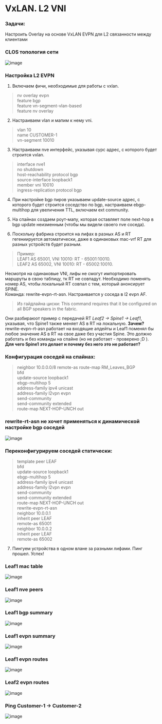 # VxLAN. L2 VNI

### Задачи:
Настроить Overlay на основе VxLAN EVPN для L2 связанности между клиентами

### CLOS топология сети
![image](https://github.com/user-attachments/assets/2a44d3e9-178a-4f14-a322-41e0278c5079)

### Настройка L2 EVPN

1. Включаем фичи, необходимые для работы с vxlan.

> nv overlay evpn  
feature bgp  
feature vn-segment-vlan-based  
feature nv overlay  

2. Настраиваем vlan и мапим к нему vni.
> vlan 10  
  name CUSTOMER-1  
  vn-segment 10010  

3. Настраиваем nve интерфейс, указывая сурс адрес, с которого будет строится vxlan.

  >  interface nve1  
  no shutdown  
  host-reachability protocol bgp  
  source-interface loopback1  
  member vni 10010  
    ingress-replication protocol bgp  
   
4. При настройке bgp пиров указываем update-source адрес, с которого будет строится соседство по bgp, настраиваем ebgp-multihop для увеличения TTL, включаем ext community.

5. На спайнах создаем роут-мапу, которая оставляет поле next-hop в bgp update неизменным (чтобы мы видели своего nve соседа).
6. Поскольку фабрика строится на лифах в разных AS и RT гегениируется автоматически, даже в одинаковых mac-vrf RT для разных устройств будет разным. 
> Пример:  
LEAF1 AS 65001, VNI 10010: RT - 65001:10010.  
LEAF2 AS 65002, VNI 10010: RT - 65002:10010.  
  
Несмотря на одинаковые VNI, лифы не смогут импортировать маршруты в свою таблицу, тк RT не совпадут. Необходимо поменять номер AS, чтобы локальный RT совпал с тем, который анонсирует SPINE.  
Команда: rewrite-evpn-rt-asn. Настраивается у соседа в l2 evpn AF.  

> Из гайдлайна циски: 
This command requires that it be configured on all BGP speakers in the fabric.

Они разбираюот пример с передачей RT _Leaf2 -> Spine1 -> Leaf1_, указывая, что Spine1 также меняет AS в RT на локальную. **Зачем?**  
rewrite-evpn-rt-asn работает на входящие апдейты и Leaf1 поменял бы любое значение AS в RT на свое даже без участия Spine. Это должно работать и без команды на спайне (но не работает - проверено ;D ). **Для чего Spine1 это делает и почему без него это не работает?**  

### Конфигурация соседей на спайнах:
> neighbor 10.0.0.0/8 remote-as route-map RM_Leaves_BGP  
    bfd  
    update-source loopback1  
    ebgp-multihop 5  
    address-family ipv4 unicast  
    address-family l2vpn evpn  
      send-community  
      send-community extended  
      route-map NEXT-HOP-UNCH out  

### rewrite-rt-asn не хочет применяться к динамической настройке bgp соседей
![image](https://github.com/user-attachments/assets/f4fc50a3-fcfc-4599-8916-9f32e4f8667d)

### Переконфигурируем соседей статически:
> template peer LEAF  
    bfd  
    update-source loopback1  
    ebgp-multihop 5  
    address-family ipv4 unicast  
    address-family l2vpn evpn  
      send-community  
      send-community extended  
      route-map NEXT-HOP-UNCH out  
      rewrite-evpn-rt-asn  
  neighbor 10.0.0.1  
    inherit peer LEAF  
    remote-as 65001  
  neighbor 10.0.0.2  
    inherit peer LEAF  
    remote-as 65002  

7. Пингуем устройства в одном влане за разными лифами. Пинг прошел. Успех!

### Leaf1 mac table
![image](https://github.com/user-attachments/assets/183aa3a5-2590-415b-afbe-53da20a433a8)

### Leaf1 nve peers
![image](https://github.com/user-attachments/assets/5d0b78dc-31d8-4203-b454-60cefec94a15)

### Leaf1 bgp summary
![image](https://github.com/user-attachments/assets/da7e741b-bce2-4620-afdb-c138ff4a83c9)

### Leaf1 evpn summary
![image](https://github.com/user-attachments/assets/29b6c4c1-4a5e-49cd-a024-028aa00f38c3)

### Leaf1 evpn routes
![image](https://github.com/user-attachments/assets/67157e77-441d-406d-a328-4536e09a7af4)

### Leaf2 evpn routes
![image](https://github.com/user-attachments/assets/21f83850-1c73-4836-bca0-f74e3a91767b)

### Ping Customer-1 -> Customer-2
![image](https://github.com/user-attachments/assets/a6481092-29bb-4468-b301-d3b85b6c050e)

